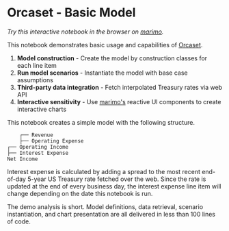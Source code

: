 # Orcaset - Basic Model

_Try this interactive notebook in the browser on [marimo](https://marimo.app/github.com/Orcaset/orcaset-examples/blob/main/simple-model/notebook.py)._

This notebook demonstrates basic usage and capabilities of [Orcaset](https://github.com/Orcaset/orcaset).

1. **Model construction** - Create the model by construction classes for each line item
2. **Run model scenarios** - Instantiate the model with base case assumptions
3. **Third-party data integration** - Fetch interpolated Treasury rates via web API
4. **Interactive sensitivity** - Use [marimo's](https://marimo.io) reactive UI components to create interactive charts

This notebook creates a simple model with the following structure.

```
    ┌── Revenue
    ├── Operating Expense
┌── Operating Income
├── Interest Expense
Net Income
```

Interest expense is calculated by adding a spread to the most recent end-of-day 5-year US Treasury rate fetched over the web. Since the rate is updated at the end of every business day, the interest expense line item will change depending on the date this notebook is run.

The demo analysis is short. Model definitions, data retrieval, scenario instantiation, and chart presentation are all delivered in less than 100 lines of code.